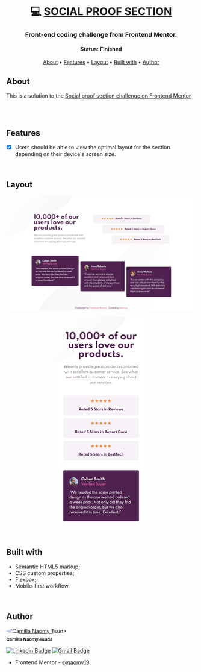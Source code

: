 <h1 align="center">
   💻 <a href="#"> SOCIAL PROOF SECTION </a>
</h1>

<h3 align="center">
    Front-end coding challenge from Frontend Mentor.
</h3>
<h4 align="center"> 
	 Status: Finished
</h4>

<p align="center">
 <a href="#about">About</a> •
 <a href="#features">Features</a> •
 <a href="#layout">Layout</a> • 
 <a href="#built-with">Built with</a> • 
 <a href="#author">Author</a> 
</p>

## About

This is a solution to the [Social proof section challenge on Frontend Mentor](https://www.frontendmentor.io/challenges/social-proof-section-6e0qTv_bA)
<br>
<!-- Live Site URL: [Add live site URL here](https://your-live-site-url.com) -->
<br>
<br>

## Features

- [x] Users should be able to view the optimal layout for the section depending on their device's screen size.
<br>

## Layout

<p align="center">
  <img alt="desktop-layout" title="#desktop-layout" src="./design/desktop-layout.png" width="700px">
</p>

<p align="center">
  <img alt="mobile-layout" title="#mobile-layout" src="./design/mobile-layout.png" width="250px">
</p>
<br>

## Built with

- Semantic HTML5 markup;
- CSS custom properties;
- Flexbox;
- Mobile-first workflow.
<br>

## Author

<a href="https://github.com/naomy19">
 <img style="border-radius: 50%;" src="https://avatars.githubusercontent.com/naomy19" width="100px;" alt="Camilla Naomy Tsuda"/>
 <br />
 <sub><b>Camilla Naomy Tsuda</b></sub></a> 
 <br />

[![Linkedin Badge](https://img.shields.io/badge/-Camilla-blue?style=flat-square&logo=Linkedin&logoColor=white&link=https://www.linkedin.com/in/camilla-naomy-tsuda-33839b133/)](https://www.linkedin.com/in/camilla-naomy-tsuda-33839b133/) 
[![Gmail Badge](https://img.shields.io/badge/-camillanaomy@gmail.com-c14438?style=flat-square&logo=Gmail&logoColor=white&link=mailto:camillanaomy@gmail.com)](mailto:camillanaomy@gmail.com)

- Frontend Mentor - [@naomy19](https://www.frontendmentor.io/profile/naomy19)
